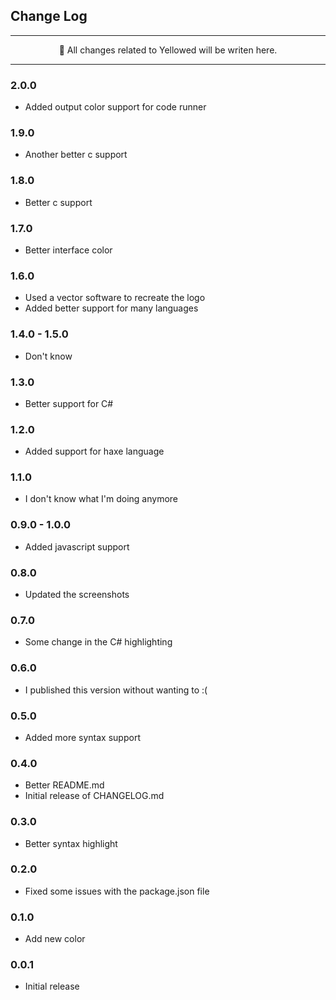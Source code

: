 ## Change Log

---

<p align="center">📃 All changes related to Yellowed will be writen here.</p>

---

### 2.0.0

- Added output color support for code runner

### 1.9.0

- Another better c support


### 1.8.0

- Better c support


### 1.7.0

- Better interface color


### 1.6.0

- Used a vector software to recreate the logo
- Added better support for many languages


### 1.4.0 - 1.5.0

- Don't know


### 1.3.0

- Better support for C#


### 1.2.0

- Added support for haxe language


### 1.1.0

- I don't know what I'm doing anymore


### 0.9.0 - 1.0.0

- Added javascript support


### 0.8.0

- Updated the screenshots


### 0.7.0

- Some change in the C# highlighting


### 0.6.0

- I published this version without wanting to :(


### 0.5.0

- Added more syntax support


### 0.4.0

- Better README.md
- Initial release of CHANGELOG.md


### 0.3.0

- Better syntax highlight


### 0.2.0

- Fixed some issues with the package.json file


### 0.1.0

- Add new color


### 0.0.1

- Initial release
